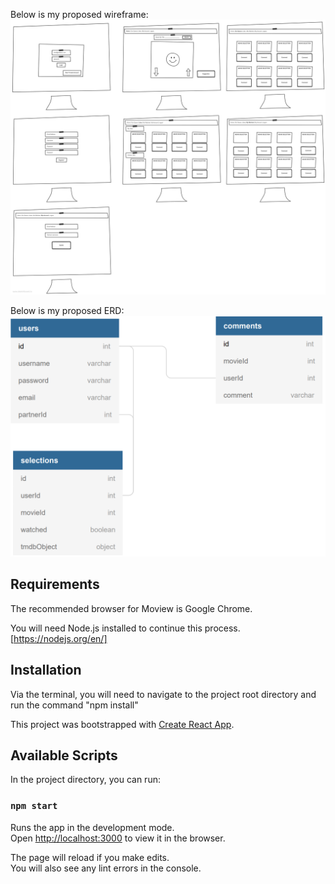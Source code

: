 Below is my proposed wireframe:
![Image of wireframe](/planning/wireframe.jpg)

Below is my proposed ERD:
![Image of ERD](/planning/ApprovedERD.png)


## Requirements
The recommended browser for Moview is Google Chrome.

You will need Node.js installed to continue this process.
[https://nodejs.org/en/]

## Installation

Via the terminal, you will need to navigate to the project root directory and run the command "npm install"

This project was bootstrapped with [Create React App](https://github.com/facebook/create-react-app).

## Available Scripts

In the project directory, you can run:

### `npm start`

Runs the app in the development mode.<br />
Open [http://localhost:3000](http://localhost:3000) to view it in the browser.

The page will reload if you make edits.<br />
You will also see any lint errors in the console.


